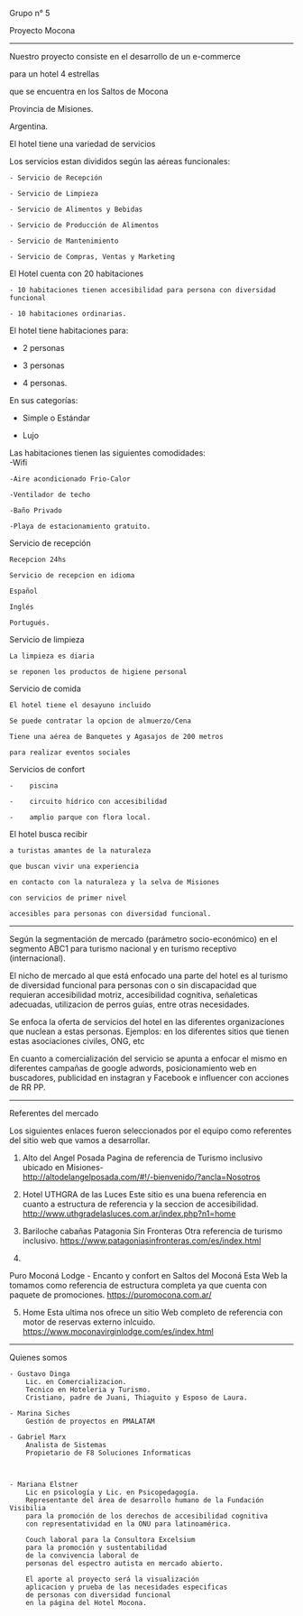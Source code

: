 Grupo n° 5

Proyecto Mocona

----------------------------


Nuestro proyecto consiste en el desarrollo de un e-commerce 

para un hotel 4 estrellas 

que se encuentra en los Saltos de Mocona

Provincia de Misiones. 

Argentina.


El hotel tiene una variedad de servicios 

Los servicios estan divididos según las aéreas funcionales:

    - Servicio de Recepción

    - Servicio de Limpieza 

    - Servicio de Alimentos y Bebidas

    - Servicio de Producción de Alimentos

    - Servicio de Mantenimiento

    - Servicio de Compras, Ventas y Marketing



El Hotel cuenta con 20 habitaciones

    - 10 habitaciones tienen accesibilidad para persona con diversidad funcional

    - 10 habitaciones ordinarias. 



El hotel tiene habitaciones para:
  -  2 personas 

  -  3 personas 

  -  4 personas. 


En sus categorías: 

  -  Simple o Estándar 

  -  Lujo 


Las habitaciones tienen las siguientes comodidades:  
    -Wifi

    -Aire acondicionado Frio-Calor 

    -Ventilador de techo

    -Baño Privado
    
    -Playa de estacionamiento gratuito. 


Servicio de recepción 

    Recepcion 24hs

    Servicio de recepcion en idioma 

    Español

    Inglés 

    Portugués.



Servicio de limpieza

    La limpieza es diaria 

    se reponen los productos de higiene personal 



Servicio de comida 

    El hotel tiene el desayuno incluido

    Se puede contratar la opcion de almuerzo/Cena

    Tiene una aérea de Banquetes y Agasajos de 200 metros 

    para realizar eventos sociales



Servicios de confort   

    -    piscina 

    -    circuito hídrico con accesibilidad 

    -    amplio parque con flora local.


El hotel busca recibir 

    a turistas amantes de la naturaleza 

    que buscan vivir una experiencia 

    en contacto con la naturaleza y la selva de Misiones 

    con servicios de primer nivel 

    accesibles para personas con diversidad funcional.


-------------------------------------------

Según la segmentación de mercado (parámetro socio-económico) en el segmento ABC1 para turismo nacional y en turismo receptivo (internacional). 

El nicho de mercado al que está enfocado una parte del hotel es al turismo de diversidad funcional para personas con o sin discapacidad que requieran accesibilidad motriz, accesibilidad cognitiva, señaleticas adecuadas, utilizacion de perros guias, entre otras necesidades.   

Se enfoca la oferta de servicios del hotel en las diferentes organizaciones que nuclean a estas personas. Ejemplos: en los diferentes sitios que tienen estas asociaciones civiles, ONG,  etc

En cuanto a comercialización del servicio se apunta a enfocar el mismo en diferentes campañas de google adwords,  posicionamiento web en buscadores, publicidad en instagran y Facebook e influencer con acciones de RR PP.

-------------------------------------------

Referentes del mercado

Los siguientes enlaces fueron seleccionados por el equipo como referentes del sitio web que vamos a desarrollar.

1. Alto del Angel Posada
Pagina de referencia de Turismo inclusivo ubicado en Misiones-  
http://altodelangelposada.com/#!/-bienvenido/?ancla=Nosotros


2. Hotel UTHGRA de las Luces
Este sitio es una buena referencia en cuanto a estructura de referencia y la seccion de accesibilidad.
http://www.uthgradelasluces.com.ar/index.php?n1=home

3. Bariloche cabañas Patagonia Sin Fronteras
Otra referencia de turismo inclusivo.
https://www.patagoniasinfronteras.com/es/index.html

4.
Puro Moconá Lodge - Encanto y confort en Saltos del Moconá
Esta Web la tomamos como referencia de estructura completa ya que cuenta con paquete de promociones.
https://puromocona.com.ar/

5. Home
Esta ultima nos ofrece un sitio Web completo de referencia con motor de reservas externo inlcuido.
https://www.moconavirginlodge.com/es/index.html

---------------------------------------------------
Quienes somos


    - Gustavo Dinga
        Lic. en Comercializacion.
        Tecnico en Hoteleria y Turismo.
        Cristiano, padre de Juani, Thiaguito y Esposo de Laura.

    - Marina Siches 
        Gestión de proyectos en PMALATAM

    - Gabriel Marx 
        Analista de Sistemas
        Propietario de F8 Soluciones Informaticas
        


    - Mariana Elstner  
        Lic en psicología y Lic. en Psicopedagogía.
        Representante del área de desarrollo humano de la Fundación Visibilia
        para la promoción de los derechos de accesibilidad cognitiva
        con representatividad en la ONU para latinoamérica. 
        
        Couch laboral para la Consultora Excelsium
        para la promoción y sustentabilidad 
        de la convivencia laboral de 
        personas del espectro autista en mercado abierto.
        
        El aporte al proyecto será la visualización
        aplicacion y prueba de las necesidades especificas 
        de personas con diversidad funcional 
        en la página del Hotel Mocona. 


